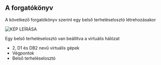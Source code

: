 ## <a name="scenario"></a>A forgatókönyv

A következő forgatókönyv szerint egy belső terheléselosztó létrehozásakor

![KÉP LEÍRÁSA](./media/load-balancer-get-started-ilb-scenario-include/figure1.png)

Egy belső terheléselosztó van beállítva a virtuális hálózat

- 2, D1 és DB2 nevű virtuális gépek
- Végpontok
- Belső terheléselosztó

